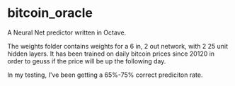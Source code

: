 bitcoin_oracle
==============
A Neural Net predictor written in Octave.

The weights folder contains weights for a 6 in, 2 out network, with 2 25 unit hidden layers. It has been trained on daily bitcoin prices since 20120 in order to geuss if the price will be up the following day.

In my testing, I've been getting a 65%-75% correct prediciton rate.
